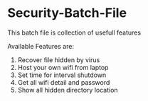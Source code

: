 # Security-Batch-File

This batch file is collection of usefull features

   Available Features are:

1. Recover file hidden by virus
2. Host your own wifi from laptop
3. Set time for interval shutdown
4. Get all wifi detail and password
5. Show all hidden directory location
